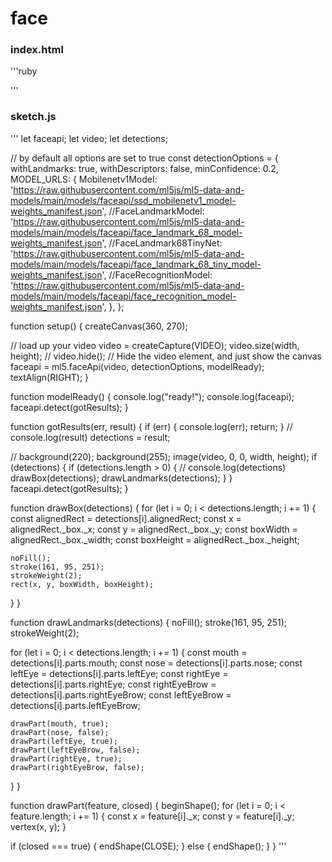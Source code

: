 # face

### index.html


'''ruby
<!DOCTYPE html>
<html lang="en">
<head>
    <meta charset="UTF-8">
    <meta name="viewport" content="width=device-width, initial-scale=1.0">
    <title>Moving Circle Example</title>
    <script src="https://cdnjs.cloudflare.com/ajax/libs/p5.js/1.4.0/p5.js"></script>
    <script src="https://unpkg.com/ml5@0.5.0/dist/ml5.min.js" type="text/javascript"></script>
    <script src="sketch.js"></script>
</head>
<body>
</body>
</html>
'''


### sketch.js
'''
let faceapi;
let video;
let detections;
 
// by default all options are set to true
const detectionOptions = {
  withLandmarks: true,
  withDescriptors: false,
  minConfidence: 0.2,
  MODEL_URLS: {
    Mobilenetv1Model: 'https://raw.githubusercontent.com/ml5js/ml5-data-and-models/main/models/faceapi/ssd_mobilenetv1_model-weights_manifest.json',
    //FaceLandmarkModel: 'https://raw.githubusercontent.com/ml5js/ml5-data-and-models/main/models/faceapi/face_landmark_68_model-weights_manifest.json',
    //FaceLandmark68TinyNet: 'https://raw.githubusercontent.com/ml5js/ml5-data-and-models/main/models/faceapi/face_landmark_68_tiny_model-weights_manifest.json',
    //FaceRecognitionModel: 'https://raw.githubusercontent.com/ml5js/ml5-data-and-models/main/models/faceapi/face_recognition_model-weights_manifest.json',
  },
};
 
function setup() {
  createCanvas(360, 270);
 
  // load up your video
  video = createCapture(VIDEO);
  video.size(width, height);
  // video.hide(); // Hide the video element, and just show the canvas
  faceapi = ml5.faceApi(video, detectionOptions, modelReady);
  textAlign(RIGHT);
}
 
function modelReady() {
  console.log("ready!");
  console.log(faceapi);
  faceapi.detect(gotResults);
}
 
function gotResults(err, result) {
  if (err) {
    console.log(err);
    return;
  }
  // console.log(result)
  detections = result;
 
  // background(220);
  background(255);
  image(video, 0, 0, width, height);
  if (detections) {
    if (detections.length > 0) {
      // console.log(detections)
      drawBox(detections);
      drawLandmarks(detections);
    }
  }
  faceapi.detect(gotResults);
}
 
function drawBox(detections) {
  for (let i = 0; i < detections.length; i += 1) {
    const alignedRect = detections[i].alignedRect;
    const x = alignedRect._box._x;
    const y = alignedRect._box._y;
    const boxWidth = alignedRect._box._width;
    const boxHeight = alignedRect._box._height;
 
    noFill();
    stroke(161, 95, 251);
    strokeWeight(2);
    rect(x, y, boxWidth, boxHeight);
  }
}
 
function drawLandmarks(detections) {
  noFill();
  stroke(161, 95, 251);
  strokeWeight(2);
 
  for (let i = 0; i < detections.length; i += 1) {
    const mouth = detections[i].parts.mouth;
    const nose = detections[i].parts.nose;
    const leftEye = detections[i].parts.leftEye;
    const rightEye = detections[i].parts.rightEye;
    const rightEyeBrow = detections[i].parts.rightEyeBrow;
    const leftEyeBrow = detections[i].parts.leftEyeBrow;
 
    drawPart(mouth, true);
    drawPart(nose, false);
    drawPart(leftEye, true);
    drawPart(leftEyeBrow, false);
    drawPart(rightEye, true);
    drawPart(rightEyeBrow, false);
  }
}
 
function drawPart(feature, closed) {
  beginShape();
  for (let i = 0; i < feature.length; i += 1) {
    const x = feature[i]._x;
    const y = feature[i]._y;
    vertex(x, y);
  }
 
  if (closed === true) {
    endShape(CLOSE);
  } else {
    endShape();
  }
}
'''
